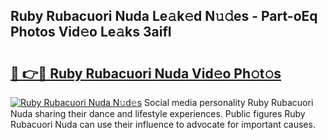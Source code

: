 ## Ruby Rubacuori Nuda Le𝚊k𝚎d N𝚞𝚍es - Part-oEq Photos Vid𝚎o Le𝚊ks 3aifI

# <h2><a href="http://fbftpel.evod.top/?m=Ruby+Rubacuori+Nuda">🔗 👉🔴 Ruby Rubacuori Nuda Vid𝚎o Ph𝚘t𝚘s</a></h2>

[![Ruby Rubacuori Nuda N𝚞d𝚎s](https://i.imgur.com/8V9OHl7.gif)](http://fbftpel.evod.top/?m=Ruby+Rubacuori+Nuda)
Social media personality Ruby Rubacuori Nuda sharing their dance and lifestyle experiences. Public figures Ruby Rubacuori Nuda can use their influence to advocate for important causes. 
